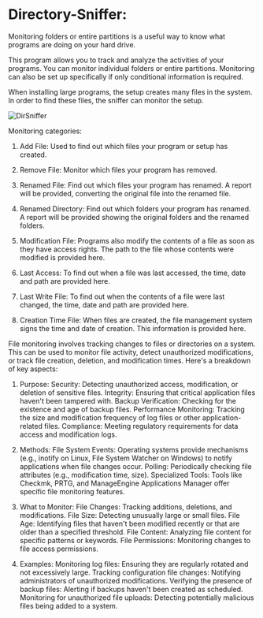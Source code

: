 # Directory-Sniffer:

Monitoring folders or entire partitions is a useful way to know what programs are doing on your hard drive.

This program allows you to track and analyze the activities of your programs. You can monitor individual folders or entire partitions. Monitoring can also be set up specifically if only conditional information is required.

When installing large programs, the setup creates many files in the system. In order to find these files, the sniffer can monitor the setup.


![DirSniffer](https://github.com/user-attachments/assets/b6dc1a2c-d09c-4e03-bcd4-acc9502703f4)



Monitoring categories:
1. Add File:
Used to find out which files your program or setup has created.

2. Remove File:
Monitor which files your program has removed.

3. Renamed File:
Find out which files your program has renamed. A report will be provided, converting the original file into the renamed file.

4. Renamed Directory:
Find out which folders your program has renamed. A report will be provided showing the original folders and the renamed folders.

5. Modification File:
Programs also modify the contents of a file as soon as they have access rights. The path to the file whose contents were modified is provided here.

6. Last Access:
To find out when a file was last accessed, the time, date and path are provided here.

7. Last Write File:
To find out when the contents of a file were last changed, the time, date and path are provided here.

8. Creation Time File:
When files are created, the file management system signs the time and date of creation. This information is provided here.

File monitoring involves tracking changes to files or directories on a system. This can be used to monitor file activity, detect unauthorized modifications, or track file creation, deletion, and modification times. 
Here's a breakdown of key aspects:

1. Purpose:
Security: Detecting unauthorized access, modification, or deletion of sensitive files.
Integrity: Ensuring that critical application files haven't been tampered with.
Backup Verification: Checking for the existence and age of backup files.
Performance Monitoring: Tracking the size and modification frequency of log files or other application-related files.
Compliance: Meeting regulatory requirements for data access and modification logs. 

2. Methods:
File System Events: Operating systems provide mechanisms (e.g., inotify on Linux, File System Watcher on Windows) to notify applications when file changes occur. 
Polling: Periodically checking file attributes (e.g., modification time, size). 
Specialized Tools: Tools like Checkmk, PRTG, and ManageEngine Applications Manager offer specific file monitoring features. 

3. What to Monitor:
File Changes: Tracking additions, deletions, and modifications. 
File Size: Detecting unusually large or small files. 
File Age: Identifying files that haven't been modified recently or that are older than a specified threshold. 
File Content: Analyzing file content for specific patterns or keywords. 
File Permissions: Monitoring changes to file access permissions. 

4. Examples:
Monitoring log files: Ensuring they are regularly rotated and not excessively large. 
Tracking configuration file changes: Notifying administrators of unauthorized modifications. 
Verifying the presence of backup files: Alerting if backups haven't been created as scheduled. 
Monitoring for unauthorized file uploads: Detecting potentially malicious files being added to a system.
